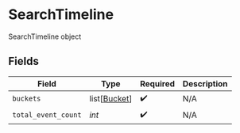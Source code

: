 # SearchTimeline

SearchTimeline object


## Fields

| Field                                         | Type                                          | Required                                      | Description                                   |
| --------------------------------------------- | --------------------------------------------- | --------------------------------------------- | --------------------------------------------- |
| `buckets`                                     | list[[Bucket](../../models/shared/bucket.md)] | :heavy_check_mark:                            | N/A                                           |
| `total_event_count`                           | *int*                                         | :heavy_check_mark:                            | N/A                                           |
